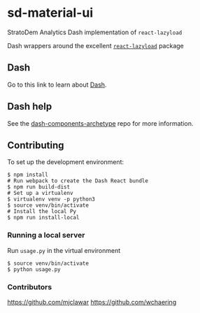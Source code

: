 # sd-material-ui

StratoDem Analytics Dash implementation of `react-lazyload`

Dash wrappers around the excellent [`react-lazyload`](https://github.com/jasonslylvia/react-lazyload) package

## Dash

Go to this link to learn about [Dash][].

## Dash help

See the [dash-components-archetype][] repo for more information.

## Contributing
To set up the development environment:

```shell
$ npm install
# Run webpack to create the Dash React bundle
$ npm run build-dist
# Set up a virtualenv
$ virtualenv venv -p python3
$ source venv/bin/activate
# Install the local Py
$ npm run install-local
```

### Running a local server
Run `usage.py` in the virtual environment
```
$ source venv/bin/activate
$ python usage.py
```

[Dash]: https://github.com/plotly/dash
[dash-components-archetype]: https://github.com/plotly/dash-components-archetype

### Contributors
https://github.com/mjclawar
https://github.com/wchaering
